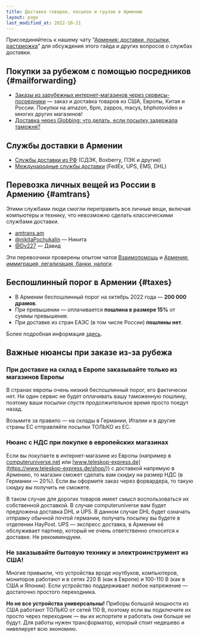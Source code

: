```yaml
---
title: Доставка товаров, посылок и грузов в Армению
layout: page
last_modified_at: 2022-10-21
---
```


Присоединяйтесь к нашему чату "[Армения: доставки, посылки, растаможка](https://t.me/am_delivery)" для обсуждения
этого гайда и других вопросов о службах доставки.

[//]: # (todo: инструкция по заказу из РФ глоббингом)

## Покупки за рубежом с помощью посредников {#mailforwarding}

- [Заказы из зарубежных интернет-магазинов через сервисы-посредники](/delivery/mailforwarding) — заказ и доставка товаров
  из США, Европы, Китая и России. Покупки на amazon, 6pm, zappos, macys, bhphotovideo и многих других магазинов!
- [Доставка через Globbing: что делать, если посылку задержала таможня?](/delivery/globbing-customs)

## Службы доставки в Армении

- [Службы доставки из РФ](/delivery/services#ru) (СДЭК, Boxberry, ПЭК и другие)
- [Международные службы доставки](/delivery/services#int) (FedEx, UPS, EMS, DHL)

## Перевозка личных вещей из России в Армению {#amtrans}

Этими службами люди смогли переправить все личные вещи, включая компьютеры и технику, что невозможно сделать
классическими службами доставки.

- [amtrans.am](https://amtrans.am/ru/)
- [@nikitaPochukalin](https://t.me/nikitaPochukalin) — Никита
- [@Dv227](https://t.me/Dv227) — Давид

Эти перевозчики проверены опытом чатов [Взаимопомощь](http://t.me/+szFNNJqf1J42Zjhi) и
[Армения: иммиграция, легализация, банки, налоги](https://t.me/am_banking_and_residency).

## Беспошлинный порог в Армении {#taxes}

- В Армении беспошлинный порог на октябрь 2022 года — **200 000 драмов**.
- При превышении — оплачивается **пошлина в размере 15%** от суммы превышения.
- При доставке из стран ЕАЭС (в том числе России) **пошлины нет**.

Более подробная информация [здесь](customs-taxes).

## Важные нюансы при заказе из-за рубежа

### При доставке на склад в Европе заказывайте **только из магазинов Европы**

В странах европы очень низкий беспошлинный порог, его фактически нет. Ни один сервис не будет оплачивать вашу
таможенную пошлину, поэтому ваши посылки спустя продолжительное время просто поедут назад.

Возьмите за правило — на склады в Германии, Италии и в другие страны ЕС отправляйте посылки ТОЛЬКО из ЕС.

### Нюанс с НДС при покупке в европейских магазинах

Если вы покупаете в интернет-магазине из Европы (например в [computeruniverse.net](https://www.computeruniverse.net/ru)
или [www.teleskop-express.de](https://www.teleskop-express.de/shop/)) с доставкой напрямую в Армению, то магазин
сможет сделать вам скидку на размер НДС (в Германии — 20%). Если вы оформите заказ через форвардера, то такую скидку
вы получить не сможете.

В таком случае для дорогих товаров имеет смысл воспользоваться их собственной доставкой. В случае computeruniverse
вам будет предложена доставка DHL и UPS. В данном случае DHL будет означать отправку обычной почтой германии, получать
посылку вы будете в отделении HayPost. UPS — экспресс доставка, в Армении её обслуживает партнер, который не очень
ответственно относится к доставке. Не рекоммендуем.

### Не заказывайте бытовую технику и электроинструмент из США!

Многие привыкли, что устройства вроде ноутбуков, компьютеров, мониторов работают и в сетях 220 В (как в Европе) и 100-110 В
(как в США и Японии). Если устройство поддерживает любое напряжение — достаточно простого переходника.

**Но не все устройства универсальны!** Приборы большой мощности из США работают ТОЛЬКО от сетей 110 В, поэтому если вы
подключите их просто через переходник — вы их испортите и работать они больше не будут. Для работы нужен трансформатор,
который стоит недешево и нивелирует всю экономию.



